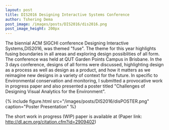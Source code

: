 ```yaml
---
layout: post
title: DIS2016 Designing Interactive Systems Conference
author: Tshering Dema
post_image: /images/posts/DIS2016/dis2016.png
post_image_height: 200px
---
```


The biennial ACM SIGCHI conference Designing Interactive Systems,DIS2016, was themed "fuse". The theme for this year highlights fusing boundaries in all areas and exploring 
design possiblities of all form. The conference was held at QUT Garden Points Campus in Brisbane. In the 3 days conference, designs of all forms were discussed, highlighting design
as a process as well as design as a product, and how it matters as we reimagine new designs in a variety of context for the future. In specific to Environmental conservation and monitoring, I submitted a provocative
work in progress paper and also presented a poster titled "Challenges of Designing Visual Analytics for the Environment".

{% include figure.html src="/images/posts/DIS2016/disPOSTER.png" caption="Poster Presentation" %}

The short work in progress (WIP) paper is available at (Paper link: http://dl.acm.org/citation.cfm?id=2909402) 





